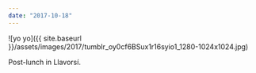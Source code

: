 ```yaml
---
date: "2017-10-18"
---
```


![yo yo]({{ site.baseurl }}/assets/images/2017/tumblr_oy0cf6BSux1r16syio1_1280-1024x1024.jpg)

Post-lunch in Llavorsí.
